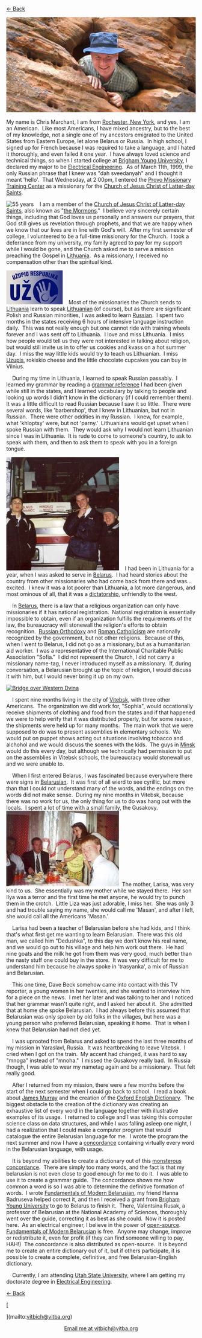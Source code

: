 [\<- Back](../index.html)  
  
  
[![](cavity.jpg)](http://www.zionnationalpark.com/)  
  
My name is Chris Marchant, I am from [Rochester, New
York](http://www.monroecounty.gov/), and yes, I am an American.  Like
most Americans, I have mixed ancestry, but to the best of my knowledge,
not a single one of my ancestors emigrated to the United States from
Eastern Europe, let alone Belarus or Russia.  In high school, I signed
up for French because I was required to take a language, and I hated it
thoroughly, and even failed it one year.  I have always loved science
and technical things, so when I started college at [Brigham Young
University](http://www.byu.edu), I declared my major to be [Electrical
Engineering](http://www.ee.byu.edu).  As of March 11th, 1999, the only
Russian phrase that I knew was "dah sveedanyah" and I thought it meant
'hello'.  That Wednesday, at 2:00pm, I entered the [Provo Missionary
Training Center](http://mtc.byu.edu) as a missionary for the [Church of
Jesus Christ of Latter-day Saints](http://www.lds.org).  
  
![55 years](fiftyfive.jpg)    I am a member of the [Church of Jesus
Christ of Latter-day Saints](http://www.lds.org), also known as "[the
Mormons](http://www.mormon.org)."  I believe very sincerely certain
things, including that God loves us personally and answers our prayers,
that God still gives us revelation through prophets, and that we are
happy when we know that our lives are in line with God's will.  After my
first semester of college, I volunteered to be a full-time missionary
for the Church.  I took a deferrance from my university, my family
agreed to pay for my support while I would be gone, and the Church asked
me to serve a mission preaching the Gospel in
[Lithuania](http://www.lietuva.lt/).  As a missionary, I received no
compensation other than the spiritual kind.  
  
[![uzupis](uzupis.jpg)](http://photo.inspe.lt/catalog/Landscape%20Vilniaus%20Uzupis/)   
Most of the missionaries the Church sends to
[Lithuania](http://www.lietuva.lt/) learn to speak
[Lithuanian](http://postilla.mch.mii.lt/Kalba/kalbarast.en.htm) (of
course), but as there are significant Polish and Russian minorities, I
was asked to learn
[Russian](http://en.wikipedia.org/wiki/Russian_language).  I spent two
months in the states receiving 6 hours of intensive language instruction
daily.  This was not really enough but one cannot ride with training
wheels forever and I was sent off to Lithuania.  I love and miss
Lithuania.  I miss how people would tell us they were not interested in
talking about religion, but would still invite us in to offer us cookies
and kvass on a hot summer day.  I miss the way little kids would try to
teach us Lithuanian.  I miss
[Uzupis](http://www.glasssteelandstone.com/BuildingDetail.php?ID=183),
rokiskio cheese and the little chocolate cupcakes you can buy in
Vilnius.  
  
    During my time in Lithuania, I learned to speak Russian passably.  I
learned my grammar by reading a [grammar
reference](http://www.bris.ac.uk/Depts/Russian/russstaffresearch.html#Offord)
I had been given while still in the states, and I learned vocabulary by
talking to people and looking up words I didn't know in the dictionary
(if I could remember them).  It was a little difficult to read Russian
because I saw it so little.  There were several words, like
'barbershop', that I knew in Lithuanian, but not in Russian.  There were
other oddities in my Russian.  I knew, for example, what 'khloptsy'
were, but not 'parny.'  Lithuanians would get upset when I spoke Russian
with them.  They would ask why I would not learn Lithuanian since I was
in Lithuania.  It is rude to come to someone's country, to ask to speak
with them, and then to ask them to speak with you in a foreign tongue.  
  
![bus to Minsk](minsk_bus.jpg)    I had been in Lithuania for a year,
when I was asked to serve in [Belarus](http://www.belarusguide.com/).  I
had heard stories about the country from other missionaries who had come
back from there and was... excited.  I knew it was a lot poorer than
Lithuania, a lot more dangerous, and most ominous of all, that it was a
[dictatorship](http://news.bbc.co.uk/1/hi/world/europe/country_profiles/1102180.stm#leaders),
unfriendly to the west.  
  
    In
[Belarus](http://www.cia.gov/cia/publications/factbook/geos/bo.html),
there is a law that a religious organization can only have missionaries
if it has national registration.  National registration is essentially
impossible to obtain, even if an organization fulfills the requirements
of the law, the bureaucracy will stonewall the religion's efforts to
obtain recognition.  [Russian Orthodoxy](http://www.mospat.ru/) and
[Roman Catholicism](http://www.catholic.org/) are nationally recognized
by the government, but not other religions.  Because of this, when I
went to Belarus, I did not go as a missionary, but as a humanitarian aid
worker.  I was a representative of the International Charitable Public
Association "Sofia."  I did not represent the Church, I did not carry a
missionary name-tag, I never introduced myself as a missionary.  If,
during conversation, a Belarusian brought up the topic of religion, I
would discuss it with him, but I would never bring it up on my own.  
  
[![Bridge over Western
Dvina](western_dzvina.jpg)](http://www.vitebsk.com/)  
  
    I spent nine months living in the city of
[Vitebsk](http://www.vitebsk.net/), with three other Americans.  The
organization we did work for, "Sophia", would occationally receive
shipments of clothing and food from the states and if that happened we
were to help verify that it was distributed properly, but for some
reason, the shipments were held up for many months.  The main work that
we were supposed to do was to present assemblies in elementary schools. 
We would put on puppet shows acting out situations involving tobacco and
alchohol and we would discuss the scenes with the kids.  The guys in
[Minsk](http://www.inyourpocket.com/belarus/minsk/en/) would do this
every day, but although we technically had permission to put on the
assemblies in Vitebsk schools, the bureaucracy would stonewall us and we
were unable to.  
  
    When I first entered Belarus, I was fascinated because everywhere
there were signs in
[Belarusian](http://www.belarus-misc.org/bel-ling.htm).  It was first of
all wierd to see cyrillic, but more than that I could not understand
many of the words, and the endings on the words did not make sense. 
During my nine months in Vitebsk, because there was no work for us, the
only thing for us to do was hang out with the locals.  I spent a lot of
time with a small family, the Gusakovy.![Gusakovy](birthday.jpg)  The
mother, Larisa, was very kind to us.  She essentially was my mother
while we stayed there.  Her son Ilya was a terror and the first time he
met anyone, he would try to punch them in the crotch.  Little Liza was
just adorable, I miss her.  She was only 3 and had trouble saying my
name, she would call me 'Masan', and after I left, she would call all
the Americans 'Masan.'  
  
    Larisa had been a teacher of Belarusian before she had kids, and I
think that's what first get me wanting to learn Belarusian.  There was
this old man, we called him "Dedushka", to this day we don't know his
real name, and we would go out to his village and help him work out
there.  He had nine goats and the milk he got from them was very good,
much better than the nasty stuff one could buy in the store.  It was
very difficult for me to understand him because he always spoke in
'trasyanka', a mix of Russian and Belarusian.  
  
    This one time, Dave Beck somehow came into contact with this TV
reporter, a young women in her twenties, and she wanted to interview him
for a piece on the news.  I met her later and was talking to her and I
noticed that her grammar wasn't quite right, and I asked her about it. 
She admitted that at home she spoke Belarusian.  I had always before
this assumed that Belarusian was only spoken by old folks in the
villages, but here was a young person who preferred Belarusian, speaking
it home.  That is when I knew that Belarusian had not died yet.  
  
    I was uprooted from Belarus and asked to spend the last three months
of my mission in Yaraslavl, Russia.  It was heartbreaking to leave
Vitebsk.  I cried when I got on the train.  My accent had changed, it
was hard to say "mnoga" instead of "mnoha."  I missed the Gusakovy
really bad.  In Russia though, I was able to wear my nametag again and
be a missionary.  That felt really good.  
  
    After I returned from my mission, there were a few months before the
start of the next semester when I could go back to school.  I read a
book about [James
Murray](http://www.bikwil.zip.com.au/Vintage08/James-Murray.html) and
the creation of the [Oxford English Dictionary](http://www.oed.com/). 
The biggest obstacle to the creation of the dictionary was creating an
exhaustive list of every word in the language together with illustrative
examples of its usage.  I returned to college and I was taking this
computer science class on data structures, and while I was falling
asleep one night, I had a realization that I could make a computer
program that would catalogue the entire Belarusian language for me.  I
wrote the program the next summer and now I have a
[concordance](../concordance/concordance.html) containing virtually
every word in the Belarusian language, with usage.  
  
    It is beyond my abilities to create a dictionary out of this
[monsterous concordance](../concordance/concordance.html).  There are
simply too many words, and the fact is that my belarusian is not even
close to good enough for me to do it.  I was able to use it to create a
grammar guide.  The concordance shows me how common a word is so I was
able to determine the definitive formation of words.  I wrote
[<span style="text-decoration: underline;">Fundamentals of Modern
Belarusian</span>](../fofmb/fofmb.html), my friend Hanna Badruseva
helped correct it, and then I received a grant from [Brigham Young
University](http://www.byu.edu) to go to Belarus to finish it.  There,
Valentsina Rusak, a professor of Belarusian at the National Academy of
Sciences, thoroughly went over the guide, correcting it as best as she
could.  Now it is posted here.  As an electrical engineer, I believe in
the power of
[open-source](http://www.gnu.org/licenses/licenses.html#TOCFDL). 
[<span style="text-decoration: underline;">Fundamentals of Modern
Belarusian</span>](../fofmb/fofmb.html) is free.  Anyone may change,
improve or redistribute it, even for profit (if they can find someone
willing to pay, HAH\!)  The concordance is also distributed as
open-source.  It is beyond me to create an entire dictionary out of it,
but if others participate, it is possible to create a complete,
definitive, and free Belarusian-English dictionary.  
  
    Currently, I am attending [Utah State
University](http://www.usu.edu/), where I am getting my doctorate degree
in [Electrical Engineering](http://www.sdl.usu.edu/).  
  
  
[\<- Back](../index.html)  
  
  
  
  
[  
  
  
  
](mailto:vitbich@vitba.org)

<div style="text-align: center;">

[Email me at vitbich@vitba.org](mailto:vitbich@vitba.org)  

</div>
